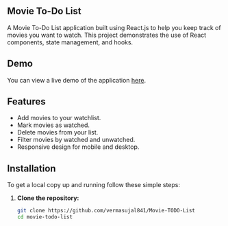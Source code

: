 ## Movie To-Do List

A Movie To-Do List application built using React.js to help you keep track of movies you want to watch. This project demonstrates the use of React components, state management, and hooks.

## Demo

You can view a live demo of the application [here](#).

## Features

- Add movies to your watchlist.
- Mark movies as watched.
- Delete movies from your list.
- Filter movies by watched and unwatched.
- Responsive design for mobile and desktop.

## Installation

To get a local copy up and running follow these simple steps:

1. **Clone the repository:**

   ```sh
   git clone https://github.com/vermasujal841/Movie-TODO-List
   cd movie-todo-list

 
 
